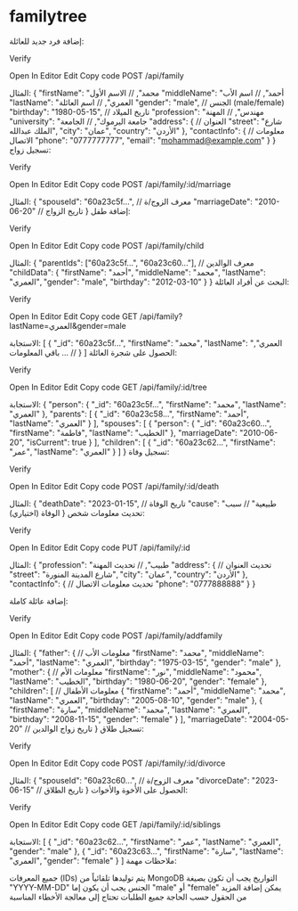 # familytree

إضافة فرد جديد للعائلة:

Verify

Open In Editor
Edit
Copy code
POST /api/family

المثال:
{
    "firstName": "محمد",         // الاسم الأول
    "middleName": "أحمد",        // اسم الأب
    "lastName": "العمري",        // اسم العائلة
    "gender": "male",            // الجنس (male/female)
    "birthday": "1980-05-15",    // تاريخ الميلاد
    "profession": "مهندس",       // المهنة
    "university": "جامعة اليرموك", // الجامعة
    "address": {                 // العنوان
        "street": "شارع الملك عبدالله",
        "city": "عمان",
        "country": "الأردن"
    },
    "contactInfo": {             // معلومات الاتصال
        "phone": "0777777777",
        "email": "mohammad@example.com"
    }
}
تسجيل زواج:

Verify

Open In Editor
Edit
Copy code
POST /api/family/:id/marriage

المثال:
{
    "spouseId": "60a23c5f...",    // معرف الزوج/ة
    "marriageDate": "2010-06-20"  // تاريخ الزواج
}
إضافة طفل:

Verify

Open In Editor
Edit
Copy code
POST /api/family/child

المثال:
{
    "parentIds": ["60a23c5f...", "60a23c60..."],  // معرف الوالدين
    "childData": {
        "firstName": "أحمد",
        "middleName": "محمد",
        "lastName": "العمري",
        "gender": "male",
        "birthday": "2012-03-10"
    }
}
البحث عن أفراد العائلة:

Verify

Open In Editor
Edit
Copy code
GET /api/family?lastName=العمري&gender=male

الاستجابة:
[
    {
        "_id": "60a23c5f...",
        "firstName": "محمد",
        "lastName": "العمري",
        // ... باقي المعلومات
    }
]
الحصول على شجرة العائلة:

Verify

Open In Editor
Edit
Copy code
GET /api/family/:id/tree

الاستجابة:
{
    "person": {
        "_id": "60a23c5f...",
        "firstName": "محمد",
        "lastName": "العمري"
    },
    "parents": [
        {
            "_id": "60a23c58...",
            "firstName": "أحمد",
            "lastName": "العمري"
        }
    ],
    "spouses": [
        {
            "person": {
                "_id": "60a23c60...",
                "firstName": "فاطمة",
                "lastName": "الخطيب"
            },
            "marriageDate": "2010-06-20",
            "isCurrent": true
        }
    ],
    "children": [
        {
            "_id": "60a23c62...",
            "firstName": "عمر",
            "lastName": "العمري"
        }
    ]
}
تسجيل وفاة:

Verify

Open In Editor
Edit
Copy code
POST /api/family/:id/death

المثال:
{
    "deathDate": "2023-01-15",    // تاريخ الوفاة
    "cause": "طبيعية"             // سبب الوفاة (اختياري)
}
تحديث معلومات شخص:

Verify

Open In Editor
Edit
Copy code
PUT /api/family/:id

المثال:
{
    "profession": "طبيب",          // تحديث المهنة
    "address": {                   // تحديث العنوان
        "street": "شارع المدينة المنورة",
        "city": "عمان",
        "country": "الأردن"
    },
    "contactInfo": {               // تحديث معلومات الاتصال
        "phone": "0777888888"
    }
}

إضافة عائلة كاملة:

Verify

Open In Editor
Edit
Copy code
POST /api/family/addfamily

المثال:
{
    "father": {                    // معلومات الأب
        "firstName": "محمد",
        "middleName": "أحمد",
        "lastName": "العمري",
        "birthday": "1975-03-15",
        "gender": "male"
    },
    "mother": {                    // معلومات الأم
        "firstName": "نور",
        "middleName": "محمود",
        "lastName": "الخطيب",
        "birthday": "1980-06-20",
        "gender": "female"
    },
    "children": [                  // معلومات الأطفال
        {
            "firstName": "أحمد",
            "middleName": "محمد",
            "lastName": "العمري",
            "birthday": "2005-08-10",
            "gender": "male"
        },
        {
            "firstName": "سارة",
            "middleName": "محمد",
            "lastName": "العمري",
            "birthday": "2008-11-15",
            "gender": "female"
        }
    ],
    "marriageDate": "2004-05-20"  // تاريخ زواج الوالدين
}
تسجيل طلاق:

Verify

Open In Editor
Edit
Copy code
POST /api/family/:id/divorce

المثال:
{
    "spouseId": "60a23c60...",     // معرف الزوج/ة
    "divorceDate": "2023-06-15"    // تاريخ الطلاق
}
الحصول على الأخوة والأخوات:

Verify

Open In Editor
Edit
Copy code
GET /api/family/:id/siblings

الاستجابة:
[
    {
        "_id": "60a23c62...",
        "firstName": "عمر",
        "lastName": "العمري",
        "gender": "male"
    },
    {
        "_id": "60a23c63...",
        "firstName": "سارة",
        "lastName": "العمري",
        "gender": "female"
    }
]
ملاحظات مهمة:

جميع المعرفات (IDs) يتم توليدها تلقائياً من MongoDB
التواريخ يجب أن تكون بصيغة "YYYY-MM-DD"
الجنس يجب أن يكون إما "male" أو "female"
يمكن إضافة المزيد من الحقول حسب الحاجة
جميع الطلبات تحتاج إلى معالجة الأخطاء المناسبة